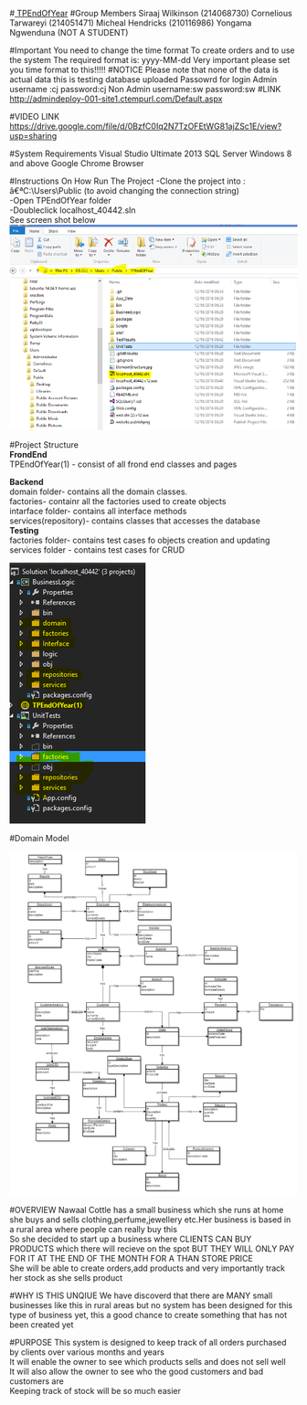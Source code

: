 ﻿#<u> TPEndOfYear</u>
#Group Members
	Siraaj Wilkinson (214068730)
	Cornelious Tarwareyi (214051471)
	Micheal Hendricks (210116986)
	Yongama Ngwenduna (NOT A STUDENT)

#Important
	You need to change the time format
	To create orders and to use the system
	The required format is: yyyy-MM-dd
	Very important please set you time format to this!!!!!
#NOTICE
	Please note that none of the data is actual data this is testing database uploaded
	Passowrd for login
	Admin
		username :cj   password:cj
	Non Admin
		username:sw password:sw
#LINK
	http://admindeploy-001-site1.ctempurl.com/Default.aspx

#VIDEO LINK
	https://drive.google.com/file/d/0BzfC0Iq2N7TzOFEtWG81ajZSc1E/view?usp=sharing		

#System Requirements
      Visual Studio Ultimate 2013
      SQL Server 
      Windows 8 and above
      Google Chrome Browser
      <p>
#Instructions On How Run The Project
  -Clone the project into : â€ªC:\Users\Public (to avoid changing the connection string)<br/>
  -Open TPEndOfYear folder  <br/>
  -Doubleclick localhost_40442.sln<br/>
  See screen shot below
  <img src="https://github.com/cjTarwireyi/TPEndOfYear/blob/master/cloning project.PNG"/><br/></p>
#Project Structure<br/>
   <b>FrondEnd</b><br/>
  TPEndOfYear(1) - consist of all frond end classes and pages
  
  <b>Backend</b><br/>
  domain folder- contains all the domain classes.<br/>
  factories- containr all the factories used to create objects<br/>
  intarface folder- contains all interface methods<br/>
  services(repository)- contains classes that accesses the database<br/>
  <b>Testing</b><br/>
  factories folder- contains test cases fo objects creation and updating<br/>
  services folder - contains test cases for CRUD<br/>
 
   
 <img src="https://github.com/cjTarwireyi/TPEndOfYear/blob/master/projectStructure.PNG"/>
  
#Domain Model

<img src="https://github.com/cjTarwireyi/TPEndOfYear/blob/master/DomainStructure.jpg"/> 


#OVERVIEW 
Nawaal Cottle has a small business which she runs at home she buys and sells clothing,perfume,jewellery etc.Her business is based in a rural area where people can really buy this<br/>
So she decided to start up a business where CLIENTS CAN BUY PRODUCTS which there will recieve on the spot BUT THEY WILL ONLY PAY FOR IT AT THE END OF THE MONTH FOR A THAN STORE PRICE<br/>
She will be able to create orders,add products and very importantly track her stock as she sells product<br/>

#WHY IS THIS UNQIUE
We have discoverd that there are MANY small businesses like this in rural areas but no system has been designed for this type of business yet, this a good chance to create something that has not been created yet<br>

#PURPOSE
This system is designed to keep track of all orders purchased by clients over various months and years<br/>
It will enable the owner to see which products sells and does not sell well<br/>
It will also allow the owner to see who the good customers and bad customers are<br/>
Keeping track of stock will be so much easier<br/>
